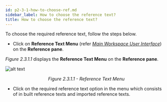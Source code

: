 ```yaml
---
id: p2-3-1-how-to-choose-ref.md
sidebar_label: How to choose the reference text?
title: How to choose the reference text?
---
```



To choose the required reference text, follow the steps below.

-   Click on **Reference Text Menu** (refer [*Main Workspace User Interface*](../../Part-1/Getting-Started/Autographa-Live-User-Interface-Overview/p1-2-2-main-wrkspace-ui.md)) on the **Reference pane**.

_Figure 2.3.1.1_ displays the **Reference Text Menu** on the **Reference pane**.

![alt text](../../../../static/AutographaLiveImages/Settings/reference-text-menu-fig-2.3.1.1.jpg 'Reference Text Menu')
<div align="center"style="font-style: italic;">Figure 2.3.1.1 - Reference Text Menu</div>

-   Click on the required reference text option in the menu which consists of in built reference texts and imported reference texts.
